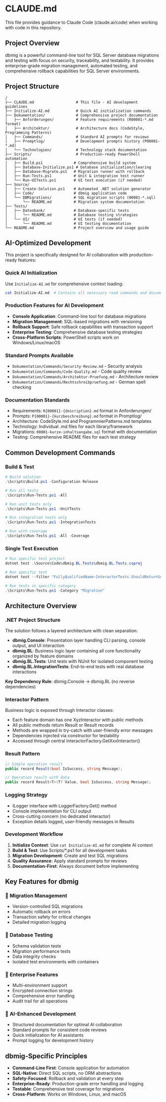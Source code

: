 # CLAUDE.md

This file provides guidance to Claude Code (claude.ai/code) when working with code in this repository.

## Project Overview

dbmig is a powerful command-line tool for SQL Server database migrations and testing with focus on security, traceability, and testability. It provides enterprise-grade migration management, automated testing, and comprehensive rollback capabilities for SQL Server environments.

## Project Structure

```
/
├── CLAUDE.md                   # This file - AI development guidelines
├── Initialize-AI.md            # Quick AI initialization commands
├── Dokumentation/              # Comprehensive project documentation
│   ├── Anforderungen/          # Feature requirements (R00001-*.md format)
│   ├── Architektur/            # Architecture docs (CodeStyle, Programming Patterns)
│   ├── Commands/               # Standard AI prompts for reviews
│   ├── Promptlog/              # Development prompts history (P00001-*.md)
│   └── Technologien/           # Technology stack documentation
├── Scripts/                    # Production-ready PowerShell automation
│   ├── Build.ps1              # Comprehensive build system
│   ├── Database-Initialize.ps1 # Database initialization/clearing
│   ├── Database-Migrate.ps1   # Migration runner with rollback
│   ├── Run-Tests.ps1          # Unit & integration test runner
│   └── Run-UITests.ps1        # UI test execution (if needed)
├── Source/
│   ├── Create-Solution.ps1    # Automated .NET solution generator
│   ├── Code/                  # dbmig application code
│   └── DBMigrations/          # SQL migration scripts (00001-*.sql)
│       └── README.md          # Migration system documentation
├── Tests/
│   ├── Datenbank/             # Database-specific tests
│   │   └── README.md          # Database testing strategies
│   └── UI/                    # UI tests (if needed)
│       └── README.md          # UI testing documentation
└── README.md                  # Project overview and usage guide
```

## AI-Optimized Development

This project is specifically designed for AI collaboration with production-ready features:

### Quick AI Initialization
Use `Initialize-AI.md` for comprehensive context loading:
```bash
cat Initialize-AI.md  # Contains all necessary read commands and documentation
```

### Production Features for AI Development
- **Console Application**: Command-line tool for database migrations
- **Migration Management**: SQL-based migrations with versioning
- **Rollback Support**: Safe rollback capabilities with transaction support
- **Enterprise Testing**: Comprehensive database testing strategies
- **Cross-Platform Scripts**: PowerShell scripts work on Windows/Linux/macOS

### Standard Prompts Available
- `Dokumentation/Commands/Security-Review.md` - Security analysis
- `Dokumentation/Commands/Code-Quality.md` - Code quality review  
- `Dokumentation/Commands/Architektur-Pruefung.md` - Architecture review
- `Dokumentation/Commands/Rechtschreibpruefung.md` - German spell checking

### Documentation Standards
- Requirements: `R{00001}-{description}.md` format in Anforderungen/
- Prompts: `P{00001}-{kurzbeschreibung}.md` format in Promptlog/
- Architecture: CodeStyle.md and ProgrammierPatterns.md templates
- Technology: Individual .md files for each library/framework
- Migrations: `00001-kurze-inhaltsangabe.sql` format with documentation
- Testing: Comprehensive README files for each test strategy

## Common Development Commands

### Build & Test
```powershell
# Build solution
.\Scripts\Build.ps1 -Configuration Release

# Run all tests
.\Scripts\Run-Tests.ps1 -All

# Run unit tests only
.\Scripts\Run-Tests.ps1 -UnitTests

# Run integration tests only
.\Scripts\Run-Tests.ps1 -IntegrationTests

# Run with coverage
.\Scripts\Run-Tests.ps1 -All -Coverage
```

### Single Test Execution
```powershell
# Run specific test project
dotnet test .\Source\Code\dbmig.BL.Tests\dbmig.BL.Tests.csproj

# Run specific test
dotnet test --filter "FullyQualifiedName~InteractorTests.ShouldReturnSuccess"

# Run tests in specific category
.\Scripts\Run-Tests.ps1 -Category "Migration"
```

## Architecture Overview

### .NET Project Structure
The solution follows a layered architecture with clean separation:

- **dbmig.Console**: Presentation layer handling CLI parsing, console output, and UI interaction
- **dbmig.BL**: Business logic layer containing all core functionality organized by feature domains
- **dbmig.BL.Tests**: Unit tests with NUnit for isolated component testing
- **dbmig.BL.IntegrationTests**: End-to-end tests with real database interactions

**Key Dependency Rule**: dbmig.Console → dbmig.BL (no reverse dependencies)

### Interactor Pattern
Business logic is exposed through Interactor classes:
- Each feature domain has one XyzInteractor with public methods
- All public methods return Result or Result<T> records
- Methods are wrapped in try-catch with user-friendly error messages
- Dependencies injected via constructor for testability
- Accessed through central InteractorFactory.GetXxxInteractor()

### Result Pattern
```csharp
// Simple operation result
public record Result(bool IsSuccess, string Message);

// Operation result with data
public record Result<T>(T? Value, bool IsSuccess, string Message);
```

### Logging Strategy
- ILogger interface with LoggerFactory.Get() method
- Console implementation for CLI output
- Cross-cutting concern (no dedicated interactor)
- Exception details logged, user-friendly messages in Results

### Development Workflow

1. **Initialize Context**: Use `cat Initialize-AI.md` for complete AI context
2. **Build & Test**: Use Scripts/*.ps1 for all development tasks
3. **Migration Development**: Create and test SQL migrations
4. **Quality Assurance**: Apply standard prompts for reviews
5. **Documentation-First**: Always document before implementing

## Key Features for dbmig

### 🔄 **Migration Management**
- Version-controlled SQL migrations
- Automatic rollback on errors
- Transaction safety for critical changes
- Detailed migration logging

### 🧪 **Database Testing**
- Schema validation tests
- Migration performance tests
- Data integrity checks
- Isolated test environments with containers

### 🔐 **Enterprise Features**
- Multi-environment support
- Encrypted connection strings
- Comprehensive error handling
- Audit trail for all operations

### 🤖 **AI-Enhanced Development**
- Structured documentation for optimal AI collaboration
- Standard prompts for consistent code reviews
- Quick initialization for AI assistants
- Prompt logging for development history

## dbmig-Specific Principles

- **Command-Line First**: Console application for automation
- **SQL-Native**: Direct SQL scripts, no ORM abstractions
- **Safety-Focused**: Rollback and validation at every step
- **Enterprise-Ready**: Production-grade error handling and logging
- **Testable**: Comprehensive test coverage for migrations
- **Cross-Platform**: Works on Windows, Linux, and macOS